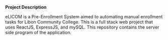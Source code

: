 **Project Description**

eLICOM is a Pre-Enrollment System aimed to automating manual enrollment tasks for Libon Community College.
This is a full stack web project that uses ReactJS, ExpressJS, and mySQL. 
This repository contains the server side program of the application.
